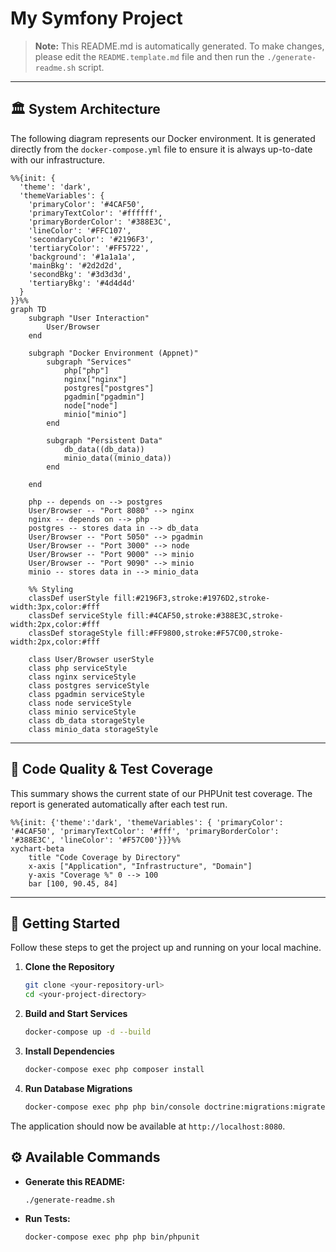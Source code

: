 # My Symfony Project

> **Note:** This README.md is automatically generated. To make changes, please edit the `README.template.md` file and then run the `./generate-readme.sh` script.

---

## 🏛️ System Architecture

The following diagram represents our Docker environment. It is generated directly from the `docker-compose.yml` file to ensure it is always up-to-date with our infrastructure.

```mermaid
%%{init: {
  'theme': 'dark',
  'themeVariables': {
    'primaryColor': '#4CAF50',
    'primaryTextColor': '#ffffff',
    'primaryBorderColor': '#388E3C',
    'lineColor': '#FFC107',
    'secondaryColor': '#2196F3',
    'tertiaryColor': '#FF5722',
    'background': '#1a1a1a',
    'mainBkg': '#2d2d2d',
    'secondBkg': '#3d3d3d',
    'tertiaryBkg': '#4d4d4d'
  }
}}%%
graph TD
    subgraph "User Interaction"
        User/Browser
    end

    subgraph "Docker Environment (Appnet)"
        subgraph "Services"
            php["php"]
            nginx["nginx"]
            postgres["postgres"]
            pgadmin["pgadmin"]
            node["node"]
            minio["minio"]
        end

        subgraph "Persistent Data"
            db_data((db_data))
            minio_data((minio_data))
        end

    end

    php -- depends on --> postgres
    User/Browser -- "Port 8080" --> nginx
    nginx -- depends on --> php
    postgres -- stores data in --> db_data
    User/Browser -- "Port 5050" --> pgadmin
    User/Browser -- "Port 3000" --> node
    User/Browser -- "Port 9000" --> minio
    User/Browser -- "Port 9090" --> minio
    minio -- stores data in --> minio_data

    %% Styling
    classDef userStyle fill:#2196F3,stroke:#1976D2,stroke-width:3px,color:#fff
    classDef serviceStyle fill:#4CAF50,stroke:#388E3C,stroke-width:2px,color:#fff
    classDef storageStyle fill:#FF9800,stroke:#F57C00,stroke-width:2px,color:#fff

    class User/Browser userStyle
    class php serviceStyle
    class nginx serviceStyle
    class postgres serviceStyle
    class pgadmin serviceStyle
    class node serviceStyle
    class minio serviceStyle
    class db_data storageStyle
    class minio_data storageStyle
```

---

## 🧪 Code Quality & Test Coverage

This summary shows the current state of our PHPUnit test coverage. The report is generated automatically after each test run.

```mermaid
%%{init: {'theme':'dark', 'themeVariables': { 'primaryColor': '#4CAF50', 'primaryTextColor': '#fff', 'primaryBorderColor': '#388E3C', 'lineColor': '#F57C00'}}}%%
xychart-beta
    title "Code Coverage by Directory"
    x-axis ["Application", "Infrastructure", "Domain"]
    y-axis "Coverage %" 0 --> 100
    bar [100, 90.45, 84]
```

---

## 🚀 Getting Started

Follow these steps to get the project up and running on your local machine.

1.  **Clone the Repository**
    ```bash
    git clone <your-repository-url>
    cd <your-project-directory>
    ```

2.  **Build and Start Services**
    ```bash
    docker-compose up -d --build
    ```

3.  **Install Dependencies**
    ```bash
    docker-compose exec php composer install
    ```

4.  **Run Database Migrations**
    ```bash
    docker-compose exec php php bin/console doctrine:migrations:migrate
    ```

The application should now be available at `http://localhost:8080`.

## ⚙️ Available Commands

-   **Generate this README:**
    ```bash
    ./generate-readme.sh
    ```
-   **Run Tests:**
    ```bash
    docker-compose exec php php bin/phpunit
    ```

